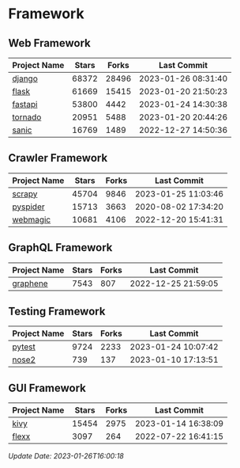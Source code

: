 # Framework

## Web Framework
| Project Name | Stars | Forks | Last Commit |
| ------------ | ----- | ----- | ----------- |
| [django](https://github.com/django/django) | 68372 | 28496 | 2023-01-26 08:31:40 |
| [flask](https://github.com/pallets/flask) | 61669 | 15415 | 2023-01-20 21:50:23 |
| [fastapi](https://github.com/tiangolo/fastapi) | 53800 | 4442 | 2023-01-24 14:30:38 |
| [tornado](https://github.com/tornadoweb/tornado) | 20951 | 5488 | 2023-01-20 20:44:26 |
| [sanic](https://github.com/sanic-org/sanic) | 16769 | 1489 | 2022-12-27 14:50:36 |

## Crawler Framework
| Project Name | Stars | Forks | Last Commit |
| ------------ | ----- | ----- | ----------- |
| [scrapy](https://github.com/scrapy/scrapy) | 45704 | 9846 | 2023-01-25 11:03:46 |
| [pyspider](https://github.com/binux/pyspider) | 15713 | 3663 | 2020-08-02 17:34:20 |
| [webmagic](https://github.com/code4craft/webmagic) | 10681 | 4106 | 2022-12-20 15:41:31 |

## GraphQL Framework
| Project Name | Stars | Forks | Last Commit |
| ------------ | ----- | ----- | ----------- |
| [graphene](https://github.com/graphql-python/graphene) | 7543 | 807 | 2022-12-25 21:59:05 |

## Testing Framework
| Project Name | Stars | Forks | Last Commit |
| ------------ | ----- | ----- | ----------- |
| [pytest](https://github.com/pytest-dev/pytest) | 9724 | 2233 | 2023-01-24 10:07:42 |
| [nose2](https://github.com/nose-devs/nose2) | 739 | 137 | 2023-01-10 17:13:51 |

## GUI Framework
| Project Name | Stars | Forks | Last Commit |
| ------------ | ----- | ----- | ----------- |
| [kivy](https://github.com/kivy/kivy) | 15454 | 2975 | 2023-01-14 16:38:09 |
| [flexx](https://github.com/flexxui/flexx) | 3097 | 264 | 2022-07-22 16:41:15 |

*Update Date: 2023-01-26T16:00:18*